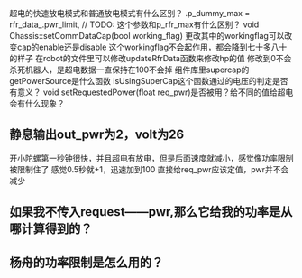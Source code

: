 超电的快速放电模式和普通放电模式有什么区别？
      .p_dummy_max = rfr_data_.pwr_limit,        // TODO: 这个参数和p_rfr_max有什么区别？
void Chassis::setCommDataCap(bool working_flag) 更改其中的workingflag可以改变cap的enable还是disable 这个workingflag不会起作用，都会降到七十多八十的样子
在robot的文件里可以修改updateRfrData函数来修改hp的值 修改到0不会杀死机器人，是超电数据一直保持在100不会掉
组件库里supercap的getPowerSource是什么函数 isUsingSuperCap这个函数通过的电压的判定是否有意义？
  void setRequestedPower(float req_pwr)是否被用？给不同的值给超电会有什么现象？
## 静息输出out_pwr为2，volt为26
开小陀螺第一秒钟很快，并且超电有放电，但是后面速度就减小，感觉像功率限制被限制住了
感觉0.5秒就+1，迅速加到100
直接给req_pwr应该定值，pwr并不会减少
## 如果我不传入request——pwr,那么它给我的功率是从哪计算得到的？
## 杨舟的功率限制是怎么用的？